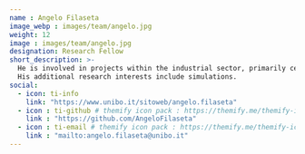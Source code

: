 ```yaml
---
name : Angelo Filaseta
image_webp : images/team/angelo.jpg
weight: 12
image : images/team/angelo.jpg
designation: Research Fellow
short_description: >-
  He is involved in projects within the industrial sector, primarily centered on implementing remote software updates for industrial machinery.
  His additional research interests include simulations.
social:
  - icon: ti-info
    link: "https://www.unibo.it/sitoweb/angelo.filaseta"
  - icon : ti-github # themify icon pack : https://themify.me/themify-icons
    link : "https://github.com/AngeloFilaseta"
  - icon : ti-email # themify icon pack : https://themify.me/themify-icons
    link : "mailto:angelo.filaseta@unibo.it"
---
```

